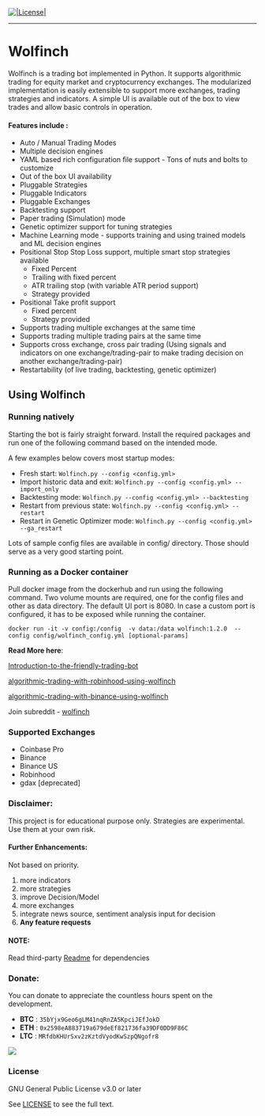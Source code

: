 [![|License|](https://img.shields.io/badge/license-GPL%20v3.0-brightgreen.svg)](LICENSE)

********
# Wolfinch

Wolfinch is a trading bot implemented in Python. It supports algorithmic trading for equity market and cryptocurrency exchanges. The modularized implementation is easily extensible to support more exchanges, trading strategies and indicators. A simple UI is available out of the box to view trades and allow basic controls in operation. 

#### Features include : 
* Auto / Manual Trading Modes
* Multiple decision engines
* YAML based rich configuration file support - Tons of nuts and bolts to customize
* Out of the box UI availability
* Pluggable Strategies 
* Pluggable Indicators
* Pluggable Exchanges
* Backtesting support
* Paper trading (Simulation) mode
* Genetic optimizer support for tuning strategies
* Machine Learning mode - supports training and using trained models and ML decision engines
* Positional Stop Stop Loss support, multiple smart stop strategies available
	- Fixed Percent
	- Trailing with fixed percent
	- ATR trailing stop (with variable ATR period support)
	- Strategy provided
* Positional Take profit support
	- Fixed percent
	- Strategy provided
* Supports trading multiple exchanges at the same time
* Supports trading multiple trading pairs at the same time
* Supports cross exchange, cross pair trading (Using signals and indicators on one exchange/trading-pair to make trading decision on another exchange/trading-pair)
* Restartability (of live trading, backtesting, genetic optimizer)

## Using Wolfinch

### Running natively

Starting the bot is fairly straight forward. Install the required packages and run one of the following command based on the intended mode.

A few examples below covers most startup modes:
* Fresh start: 
    `Wolfinch.py --config <config.yml>`
* Import historic data and exit: 
    `Wolfinch.py --config <config.yml> --import_only`
* Backtesting mode: 
    `Wolfinch.py --config <config.yml> --backtesting`	
* Restart from previous state: 
    `Wolfinch.py --config <config.yml> --restart`
* Restart in Genetic Optimizer mode: 
    `Wolfinch.py --config <config.yml> --ga_restart`

Lots of sample config files are available in config/ directory. Those should serve as a very good starting point.

### Running as a Docker container

Pull docker image from the dockerhub and run using the following command. Two volume mounts are required, one for the config files and other as data directory. The default UI port is 8080. In case a custom port is configured, it has to be exposed while running the container.

`docker run -it -v config:/config  -v data:/data wolfinch:1.2.0  --config config/wolfinch_config.yml [optional-params]`


**Read More here**:

[Introduction-to-the-friendly-trading-bot](https://medium.com/@joe.cet/wolfinch-introduction-to-the-friendly-trading-bot-fe9281825e59)

[algorithmic-trading-with-robinhood-using-wolfinch](https://medium.com/@joe.cet/algorithmic-trading-with-robinhood-using-wolfinch-b268b7aca43f)

[algorithmic-trading-with-binance-using-wolfinch](https://medium.com/@joe.cet/algorithmic-trading-with-binance-using-wolfinch-fe5353885451)

Join subreddit - [wolfinch](https://www.reddit.com/r/wolfinch)

### Supported Exchanges
* Coinbase Pro
* Binance
* Binance US
* Robinhood
* gdax [deprecated]

### Disclaimer:

This project is for educational purpose only. Strategies are experimental. Use them at your own risk. 

#### Further Enhancements: 

Not based on priority.

1. more indicators
2. more strategies 
3. improve Decision/Model
5. more exchanges
7. integrate news source, sentiment analysis input for decision 
10. **Any feature requests**

#### NOTE:
Read third-party [Readme](third_party/README.md) for dependencies

### Donate:
You can donate to appreciate the countless hours spent on the development.

* **BTC** : `35bYjx9Geo6gLM41nqRnZA5KpciJEfJokD`
* **ETH** : `0x2598eA883719a679deEf821736fa39DF0DD9F86C`
* **LTC** : `MRfdbKHUrSxv2zKztdVyodKwSzpQNgofr8`

[![](https://www.paypalobjects.com/en_US/i/btn/btn_donateCC_LG.gif)](https://www.paypal.com/cgi-bin/webscr?cmd=_donations&business=JCTW62GFL4QGW&currency_code=USD&source=url)



### License

GNU General Public License v3.0 or later

See [LICENSE](LICENSE) to see the full text.


   

